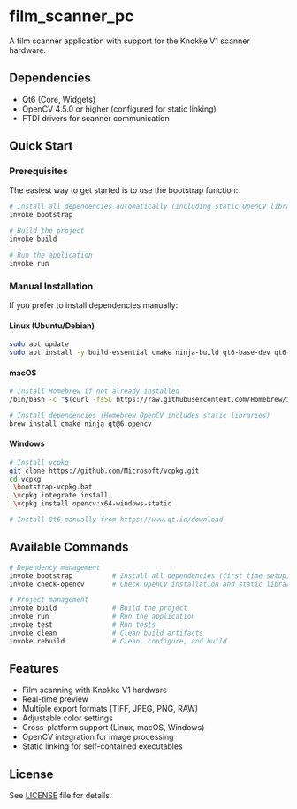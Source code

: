 # film_scanner_pc

A film scanner application with support for the Knokke V1 scanner hardware.

## Dependencies

- Qt6 (Core, Widgets)
- OpenCV 4.5.0 or higher (configured for static linking)
- FTDI drivers for scanner communication

## Quick Start

### Prerequisites

The easiest way to get started is to use the bootstrap function:

```bash
# Install all dependencies automatically (including static OpenCV libraries)
invoke bootstrap

# Build the project
invoke build

# Run the application
invoke run
```

### Manual Installation

If you prefer to install dependencies manually:

#### Linux (Ubuntu/Debian)
```bash
sudo apt update
sudo apt install -y build-essential cmake ninja-build qt6-base-dev qt6-tools-dev libopencv-dev libopencv-contrib-dev
```

#### macOS
```bash
# Install Homebrew if not already installed
/bin/bash -c "$(curl -fsSL https://raw.githubusercontent.com/Homebrew/install/HEAD/install.sh)"

# Install dependencies (Homebrew OpenCV includes static libraries)
brew install cmake ninja qt@6 opencv
```

#### Windows
```bash
# Install vcpkg
git clone https://github.com/Microsoft/vcpkg.git
cd vcpkg
.\bootstrap-vcpkg.bat
.\vcpkg integrate install
.\vcpkg install opencv:x64-windows-static

# Install Qt6 manually from https://www.qt.io/download
```

## Available Commands

```bash
# Dependency management
invoke bootstrap          # Install all dependencies (first time setup)
invoke check-opencv       # Check OpenCV installation and static libraries

# Project management
invoke build              # Build the project
invoke run                # Run the application
invoke test               # Run tests
invoke clean              # Clean build artifacts
invoke rebuild            # Clean, configure, and build
```

## Features

- Film scanning with Knokke V1 hardware
- Real-time preview
- Multiple export formats (TIFF, JPEG, PNG, RAW)
- Adjustable color settings
- Cross-platform support (Linux, macOS, Windows)
- OpenCV integration for image processing
- Static linking for self-contained executables

## License

See [LICENSE](LICENSE) file for details.